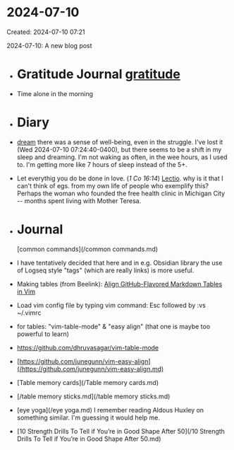 # 2024-07-10
Created: 2024-07-10 07:21

2024-07-10: A new blog post
- # Gratitude Journal [gratitude](/gratitude.md)
- Time alone in the morning
- # Diary
- [dream](/dream.md) there was a sense of well-being, even in the struggle. I've lost it (Wed 2024-07-10 07:24:40-0400), but there seems to be a shift in my sleep and dreaming. I'm not waking as often, in the wee hours, as I used to. I'm getting more like 7 hours of sleep instead of the 5+.
- Let everythig you do be done in love. (*1 Co 16:14*) [Lectio](/Lectio.md). why is it that I can't think of egs. from my own life of people who exemplify this? Perhaps the woman who founded the free health clinic in Michigan City -- months spent living with Mother Teresa.
- # Journal
  
  [common commands](/common commands.md)
- I have tentatively decided that here and in e.g. Obsidian library the use of Logseq style "tags" (which are really links) is more useful.
- Making tables (from Beelink): [Align GitHub-Flavored Markdown Tables in Vim](https://thoughtbot.com/blog/align-github-flavored-markdown-tables-in-vim "Align GitHub-Flavored Markdown Tables in Vim")
- Load vim config file by typing vim command: Esc followed by :vs ~/.vimrc
- for tables: "vim-table-mode" & "easy align" (that one is maybe too powerful to learn)
- https://github.com/dhruvasagar/vim-table-mode
- [https://github.com/junegunn/vim-easy-align](/https://github.com/junegunn/vim-easy-align.md)
- [Table memory cards](/Table memory cards.md)
- [/table memory sticks.md](/table memory sticks.md)    
- [eye yoga](/eye yoga.md) I remember reading Aldous Huxley on something similar. I'm guessing it would help me.
- [10 Strength Drills To Tell if You’re in Good Shape After 50](/10 Strength Drills To Tell if You’re in Good Shape After 50.md)
